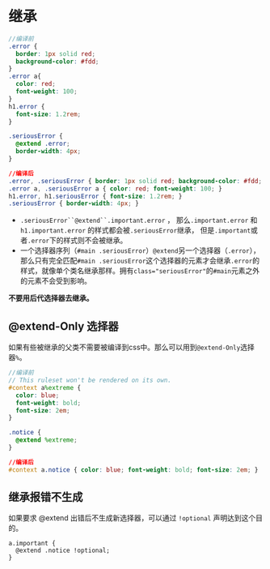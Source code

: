 # 继承

```scss
//编译前
.error {
  border: 1px solid red;
  background-color: #fdd;
}
.error a{
  color: red;
  font-weight: 100;
}
h1.error {
  font-size: 1.2rem;
}

.seriousError {
  @extend .error;
  border-width: 4px;
}
```

```css
//编译后
.error, .seriousError { border: 1px solid red; background-color: #fdd; }
.error a, .seriousError a { color: red; font-weight: 100; }
h1.error, h1.seriousError { font-size: 1.2rem; }
.seriousError { border-width: 4px; }
```

* `.seriousError``@extend``.important.error` ， 那么`.important.error` 和`h1.important.error` 的样式都会被`.seriousError`继承， 但是`.important`或者`.error`下的样式则不会被继承。
* 一个选择器序列（`#main .seriousError`）`@extend`另一个选择器（`.error`），那么只有完全匹配`#main .seriousError`这个选择器的元素才会继承`.error`的样式，就像单个类名继承那样。拥有`class="seriousError"`的`#main`元素之外的元素不会受到影响。

**不要用后代选择器去继承。**


##  @extend-Only 选择器
如果有些被继承的父类不需要被编译到css中。那么可以用到`@extend-Only`选择器`%`。

```scss
//编译前
// This ruleset won't be rendered on its own.
#context a%extreme {
  color: blue;
  font-weight: bold;
  font-size: 2em;
}

.notice {
  @extend %extreme;
}
```

```css
//编译后
#context a.notice { color: blue; font-weight: bold; font-size: 2em; }
```


## 继承报错不生成

如果要求 @extend 出错后不生成新选择器，可以通过 `!optional` 声明达到这个目的。
```
a.important {
  @extend .notice !optional;
}
```
